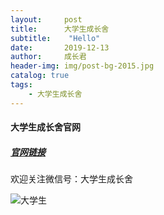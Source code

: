 ```yaml
---
layout:     post
title:      大学生成长舍
subtitle:    "Hello"
date:       2019-12-13
author:     成长君
header-img: img/post-bg-2015.jpg
catalog: true
tags:
    - 大学生成长舍
---
```


#### 大学生成长舍官网

##### [官网链接](http://honor.wiki/)

欢迎关注微信号：大学生成长舍

![大学生](https://github.com/study66/study66.github.io/blob/master/img/daxuesheng.png)

